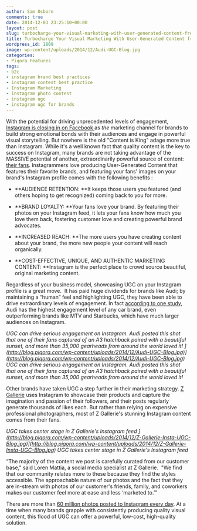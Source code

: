 ```yaml
---
author: Sam Osborn
comments: true
date: 2014-12-03 23:25:10+00:00
layout: post
slug: turbocharge-your-visual-marketing-with-user-generated-content-from-instagram
title: Turbocharge Your Visual Marketing With User-Generated Content from Instagram
wordpress_id: 1809
image: wp-content/uploads/2014/12/Audi-UGC-Blog.jpg
categories:
- Piqora Features
tags:
- b2c
- instagram brand best practices
- instagram contest best practice
- Instagram Marketing
- instagram photo contest
- instagram ugc
- instagram ugc for brands
---
```


With the potential for driving unprecedented levels of engagement, [Instagram is closing in on Facebook ](http://blog.piqora.com/instagram-marketing-brand-activity-on-instagram-is-closing-in-on-facebook/)as _the_ marketing channel for brands to build strong emotional bonds with their audiences and engage in powerful visual storytelling. But nowhere is the old "Content is King" adage more true than Instagram. While it's a well known fact that quality content is the key to success on Instagram, many brands are not taking advantage of the MASSIVE potential of another, extraordinarily powerful source of content: [their fans](http://heidicohen.com/instagram-user-generated-content-rocks-marketing-results/). Instagrammers love producing User-Generated Content that features their favorite brands, and featuring your fans' images on your brand's Instagram profile comes with the following benefits :



	
  * **AUDIENCE RETENTION: **It keeps those users you featured (and others hoping to get recognized) coming back to you for more.

	
  * **BRAND LOYALTY: **Your fans love your brand. By featuring their photos on your Instagram feed, it lets your fans know how much you love them back, fostering customer love and creating powerful brand advocates.

	
  * **INCREASED REACH: **The more users you have creating content about your brand, the more new people your content will reach organically.

	
  * **COST-EFFECTIVE, UNIQUE, AND AUTHENTIC MARKETING CONTENT: **Instagram is the perfect place to crowd source beautiful, original marketing content.


Regardless of your business model, showcasing UGC on your Instagram profile is a great move.  It has paid huge dividends for brands like Audi; by maintaining a “human” feel and highlighting UGC, they have been able to drive extraordinary levels of engagement. In fact [according to one study](http://betanews.com/2012/08/09/instagram-is-used-by-40-percent-of-big-brands-but-only-audi-uses-it-correctly/), Audi has the highest engagement level of any car brand, even outperforming brands like MTV and Starbucks, which have much larger audiences on Instagram.

<i>UGC can drive serious engagement on Instagram.  Audi posted this shot that one of their fans captured of an A3 hatchback paired with a beautiful sunset, and more than 35,000 gearheads from around the world loved it! ](http://blog.piqora.com/wp-content/uploads/2014/12/Audi-UGC-Blog.jpg)](http://blog.piqora.com/wp-content/uploads/2014/12/Audi-UGC-Blog.jpg) UGC can drive serious engagement on Instagram. Audi posted this shot that one of their fans captured of an A3 hatchback paired with a beautiful sunset, and more than 35,000 gearheads from around the world loved it!</i>

Other brands have taken UGC a step further in their marketing strategy. [Z Gallerie](http://instagram.com/zgallerie) uses Instagram to showcase their products and capture the imagination and passion of their followers, and their posts regularly generate thousands of likes each. But rather than relying on expensive professional photographers, most of Z Gallerie's stunning Instagram content comes from their fans.

<i>UGC takes center stage in Z Gallerie's Instagram feed ](http://blog.piqora.com/wp-content/uploads/2014/12/Z-Gallerie-Insta-UGC-Blog.jpg)](http://blog.piqora.com/wp-content/uploads/2014/12/Z-Gallerie-Insta-UGC-Blog.jpg) UGC takes center stage in Z Gallerie's Instagram feed</i>

“The majority of the content we post is carefully curated from our customer base," said Loren Mattia, a social media specialist at Z Gallerie.  "We find that our community relates more to these because they find the styles accessible. The approachable nature of our photos and the fact that they are in-stream with photos of our customer's friends, family, and coworkers makes our customer feel more at ease and less ‘marketed to.’"

There are more than [60 million photos posted to Instagram every day](http://instagram.com/press/). At a time when many brands grapple with consistently producing quality visual content, this flood of UGC can offer a powerful, low-cost, high-quality solution.

